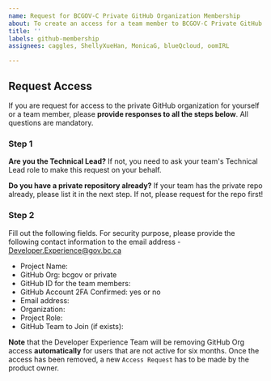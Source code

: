 ```yaml
---
name: Request for BCGOV-C Private GitHub Organization Membership
about: To create an access for a team member to BCGOV-C Private GitHub Organization and repositories.
title: ''
labels: github-membership
assignees: caggles, ShellyXueHan, MonicaG, blueQcloud, oomIRL

---
```


## Request Access

If you are request for access to the private GitHub organization for yourself or a team member, please **provide responses to all the steps below**. All questions are mandatory.

### Step 1

**Are you the Technical Lead?**
If not, you need to ask your team's Technical Lead role to make this request on your behalf.

**Do you have a private repository already?**
If your team has the private repo already, please list it in the next step. If not, please request for the repo first!


### Step 2
Fill out the following fields. For security purpose, please provide the following contact information to the email address - Developer.Experience@gov.bc.ca

* Project Name: 
* GitHub Org: bcgov or private
* GitHub ID for the team members: 
* GitHub Account 2FA Confirmed: yes or no
* Email address: 
* Organization: 
* Project Role: 
* GitHub Team to Join (if exists): 

**Note** that the Developer Experience Team will be removing GitHub Org access **automatically** for users that are not active for six months. Once the access has been removed, a new `Access Request` has to be made by the product owner.
